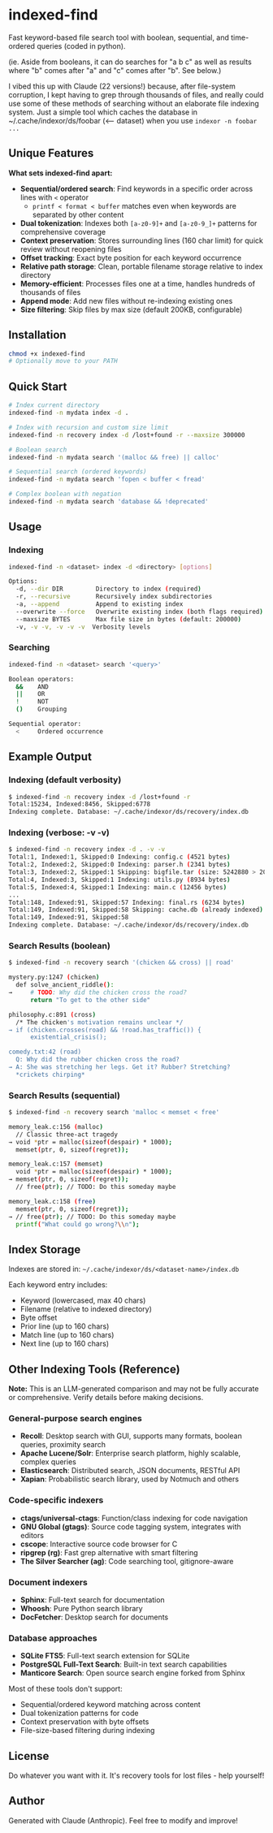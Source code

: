 # indexed-find

Fast keyword-based file search tool with boolean, sequential, and time-ordered queries (coded in python).

(ie. Aside from booleans, it can do searches for "a b c" as well as results where "b" comes after "a" and "c" comes after "b". See below.)

I vibed this up with Claude (22 versions!) because, after file-system corruption, I kept having to grep through thousands of files, and really could use some of these methods of searching without an elaborate file indexing system. Just a simple tool which caches the database in ~/.cache/indexor/ds/foobar (<-- dataset) when you use `indexor -n foobar ...`

## Unique Features

**What sets indexed-find apart:**

- **Sequential/ordered search**: Find keywords in a specific order across lines with `<` operator
  - `printf < format < buffer` matches even when keywords are separated by other content
- **Dual tokenization**: Indexes both `[a-z0-9]+` and `[a-z0-9_]+` patterns for comprehensive coverage
- **Context preservation**: Stores surrounding lines (160 char limit) for quick review without reopening files
- **Offset tracking**: Exact byte position for each keyword occurrence
- **Relative path storage**: Clean, portable filename storage relative to index directory
- **Memory-efficient**: Processes files one at a time, handles hundreds of thousands of files
- **Append mode**: Add new files without re-indexing existing ones
- **Size filtering**: Skip files by max size (default 200KB, configurable)

## Installation

```bash
chmod +x indexed-find
# Optionally move to your PATH
```

## Quick Start

```bash
# Index current directory
indexed-find -n mydata index -d .

# Index with recursion and custom size limit
indexed-find -n recovery index -d /lost+found -r --maxsize 300000

# Boolean search
indexed-find -n mydata search '(malloc && free) || calloc'

# Sequential search (ordered keywords)
indexed-find -n mydata search 'fopen < buffer < fread'

# Complex boolean with negation
indexed-find -n mydata search 'database && !deprecated'
```

## Usage

### Indexing

```bash
indexed-find -n <dataset> index -d <directory> [options]

Options:
  -d, --dir DIR         Directory to index (required)
  -r, --recursive       Recursively index subdirectories
  -a, --append          Append to existing index
  --overwrite --force   Overwrite existing index (both flags required)
  --maxsize BYTES       Max file size in bytes (default: 200000)
  -v, -v -v, -v -v -v  Verbosity levels
```

### Searching

```bash
indexed-find -n <dataset> search '<query>'

Boolean operators:
  &&    AND
  ||    OR
  !     NOT
  ()    Grouping

Sequential operator:
  <     Ordered occurrence
```

## Example Output

### Indexing (default verbosity)

```bash
$ indexed-find -n recovery index -d /lost+found -r
Total:15234, Indexed:8456, Skipped:6778
Indexing complete. Database: ~/.cache/indexor/ds/recovery/index.db
```

### Indexing (verbose: -v -v)

```bash
$ indexed-find -n recovery index -d . -v -v
Total:1, Indexed:1, Skipped:0 Indexing: config.c (4521 bytes)
Total:2, Indexed:2, Skipped:0 Indexing: parser.h (2341 bytes)
Total:3, Indexed:2, Skipped:1 Skipping: bigfile.tar (size: 5242880 > 200000)
Total:4, Indexed:3, Skipped:1 Indexing: utils.py (8934 bytes)
Total:5, Indexed:4, Skipped:1 Indexing: main.c (12456 bytes)
...
Total:148, Indexed:91, Skipped:57 Indexing: final.rs (6234 bytes)
Total:149, Indexed:91, Skipped:58 Skipping: cache.db (already indexed)
Total:149, Indexed:91, Skipped:58
Indexing complete. Database: ~/.cache/indexor/ds/recovery/index.db
```

### Search Results (boolean)

```bash
$ indexed-find -n recovery search '(chicken && cross) || road'

mystery.py:1247 (chicken)
  def solve_ancient_riddle():
→     # TODO: Why did the chicken cross the road?
      return "To get to the other side"

philosophy.c:891 (cross)
  /* The chicken's motivation remains unclear */
→ if (chicken.crosses(road) && !road.has_traffic()) {
      existential_crisis();

comedy.txt:42 (road)
  Q: Why did the rubber chicken cross the road?
→ A: She was stretching her legs. Get it? Rubber? Stretching?
  *crickets chirping*
```

### Search Results (sequential)

```bash
$ indexed-find -n recovery search 'malloc < memset < free'

memory_leak.c:156 (malloc)
  // Classic three-act tragedy
→ void *ptr = malloc(sizeof(despair) * 1000);
  memset(ptr, 0, sizeof(regret));

memory_leak.c:157 (memset)
  void *ptr = malloc(sizeof(despair) * 1000);
→ memset(ptr, 0, sizeof(regret));
  // free(ptr); // TODO: Do this someday maybe

memory_leak.c:158 (free)
  memset(ptr, 0, sizeof(regret));
→ // free(ptr); // TODO: Do this someday maybe
  printf("What could go wrong?\\n");
```

## Index Storage

Indexes are stored in: `~/.cache/indexor/ds/<dataset-name>/index.db`

Each keyword entry includes:
- Keyword (lowercased, max 40 chars)
- Filename (relative to indexed directory)
- Byte offset
- Prior line (up to 160 chars)
- Match line (up to 160 chars)
- Next line (up to 160 chars)

## Other Indexing Tools (Reference)

**Note:** This is an LLM-generated comparison and may not be fully accurate or comprehensive. Verify details before making decisions.

### General-purpose search engines
- **Recoll**: Desktop search with GUI, supports many formats, boolean queries, proximity search
- **Apache Lucene/Solr**: Enterprise search platform, highly scalable, complex queries
- **Elasticsearch**: Distributed search, JSON documents, RESTful API
- **Xapian**: Probabilistic search library, used by Notmuch and others

### Code-specific indexers
- **ctags/universal-ctags**: Function/class indexing for code navigation
- **GNU Global (gtags)**: Source code tagging system, integrates with editors
- **cscope**: Interactive source code browser for C
- **ripgrep (rg)**: Fast grep alternative with smart filtering
- **The Silver Searcher (ag)**: Code searching tool, gitignore-aware

### Document indexers
- **Sphinx**: Full-text search for documentation
- **Whoosh**: Pure Python search library
- **DocFetcher**: Desktop search for documents

### Database approaches
- **SQLite FTS5**: Full-text search extension for SQLite
- **PostgreSQL Full-Text Search**: Built-in text search capabilities
- **Manticore Search**: Open source search engine forked from Sphinx

Most of these tools don't support:
- Sequential/ordered keyword matching across content
- Dual tokenization patterns for code
- Context preservation with byte offsets
- File-size-based filtering during indexing

## License

Do whatever you want with it. It's recovery tools for lost files - help yourself!

## Author

Generated with Claude (Anthropic). Feel free to modify and improve!
